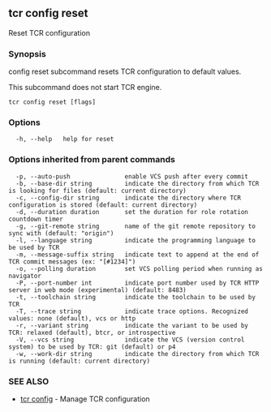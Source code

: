 ## tcr config reset

Reset TCR configuration

### Synopsis


config reset subcommand resets TCR configuration to default values.

This subcommand does not start TCR engine.

```
tcr config reset [flags]
```

### Options

```
  -h, --help   help for reset
```

### Options inherited from parent commands

```
  -p, --auto-push               enable VCS push after every commit
  -b, --base-dir string         indicate the directory from which TCR is looking for files (default: current directory)
  -c, --config-dir string       indicate the directory where TCR configuration is stored (default: current directory)
  -d, --duration duration       set the duration for role rotation countdown timer
  -g, --git-remote string       name of the git remote repository to sync with (default: "origin")
  -l, --language string         indicate the programming language to be used by TCR
  -m, --message-suffix string   indicate text to append at the end of TCR commit messages (ex: "[#1234]")
  -o, --polling duration        set VCS polling period when running as navigator
  -P, --port-number int         indicate port number used by TCR HTTP server in web mode (experimental) (default: 8483)
  -t, --toolchain string        indicate the toolchain to be used by TCR
  -T, --trace string            indicate trace options. Recognized values: none (default), vcs or http
  -r, --variant string          indicate the variant to be used by TCR: relaxed (default), btcr, or introspective
  -V, --vcs string              indicate the VCS (version control system) to be used by TCR: git (default) or p4
  -w, --work-dir string         indicate the directory from which TCR is running (default: current directory)
```

### SEE ALSO

* [tcr config](tcr_config.md)	 - Manage TCR configuration

